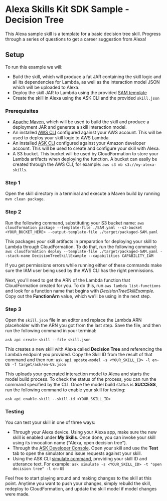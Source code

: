 # Alexa Skills Kit SDK Sample - Decision Tree
This Alexa sample skill is a template for a basic decision tree skill. Progress through a series of questions to get a career suggestion from Alexa!

## Setup
To run this example we will:
- Build the skill, which will produce a fat JAR containing the skill logic and all its dependencies for Lambda, as well as the interaction model JSON which will be uploaded to Alexa.
- Deploy the skill JAR to Lambda using the provided [SAM template](https://docs.aws.amazon.com/lambda/latest/dg/serverless_app.html)
- Create the skill in Alexa using the ASK CLI and the provided `skill.json`

### Prerequisites
- [Apache Maven](https://maven.apache.org/), which will be used to build the skill and produce a deployment JAR and generate a skill interaction model.
- An installed [AWS CLI](https://aws.amazon.com/cli/) configured against your AWS account. This will be used to deploy your skill logic to AWS Lambda.
- An installed [ASK CLI](https://developer.amazon.com/docs/smapi/quick-start-alexa-skills-kit-command-line-interface.html) configured against your Amazon developer account. This will be used to create and configure your skill with Alexa.
- A S3 bucket. This bucket will be used by CloudFormation to store your Lambda artifacts when deploying the function. A bucket can easily be created through the AWS CLI, for example: `aws s3 mb s3://my-alexa-skills`.

### Step 1
Open the skill directory in a terminal and execute a Maven build by running `mvn clean package`.

### Step 2
Run the following command, substituting your S3 bucket name:
`aws cloudformation package --template-file ./SAM.yaml --s3-bucket <YOUR_BUCKET_HERE> --output-template-file ./target/packaged-SAM.yaml`

This packages your skill artifacts in preparation for deploying your skill to Lambda through CloudFormation. To do that, run the following command:
`aws cloudformation deploy --template-file ./target/packaged-SAM.yaml --stack-name DecisionTreeSkillExample --capabilities CAPABILITY_IAM`

If you get permissions errors while running either of these commands make sure the IAM user being used by the AWS CLI has the right permissions.

Next, you'll need to get the ARN of the Lambda function that CloudFormation created for you. To do this, run `aws lambda list-functions` and look for a function name that begins with *DecisionTreeSkillExample*. Copy out the **FunctionArn** value, which we'll be using in the next step.

### Step 3
Open the `skill.json` file in an editor and replace the Lambda ARN placeholder with the ARN you got from the last step. Save the file, and then run the following command in your terminal:

`ask api create-skill --file skill.json`

This creates a new skill with Alexa called **Decision Tree** and referencing the Lambda endpoint you provided. Copy the Skill ID from the result of that command and then run:
`ask api update-model -s <YOUR_SKILL_ID> -l en-US -f target/ask/en-US.json`

This uploads your generated interaction model to Alexa and starts the model build process. To check the status of the process, you can run the command specified by the CLI. Once the model build status is **SUCCESS**, run the following command to enable your skill for testing:

`ask api enable-skill --skill-id <YOUR_SKILL_ID> `

### Testing
You can test your skill in one of three ways:
- Through your Alexa device. Using your Alexa app, make sure the new skill is enabled under **My Skills**. Once done, you can invoke your skill using its invocation name ("Alexa, open decision tree").
- Through the [ASK Developer Console](https://developer.amazon.com/alexa/console/ask). Open your skill and use the **Test** tab to open the simulator and issue requests against your skill.
- Using the ASK CLI [simulate command](https://developer.amazon.com/docs/smapi/ask-cli-command-reference.html#simulate-command), providing your skill ID and utterance text. For example: `ask simulate -s <YOUR_SKILL_ID> -t "open decision tree" -l en-US`

Feel free to start playing around and making changes to the skill at this point. Anytime you want to push your changes, simply rebuild the skill, redeploy to CloudFormation, and update the skill model if model changes were made.